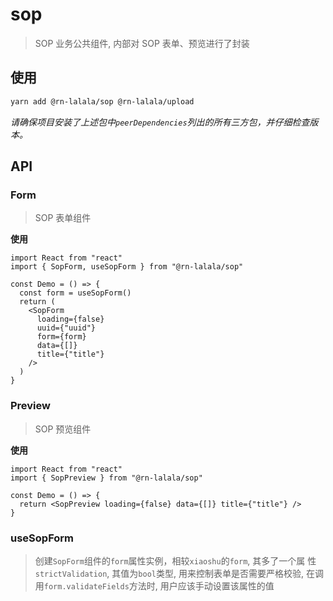 # sop

> SOP 业务公共组件, 内部对 SOP 表单、预览进行了封装

## 使用

```sh
yarn add @rn-lalala/sop @rn-lalala/upload
```

_请确保项目安装了上述包中`peerDependencies`列出的所有三方包，并仔细检查版本。_

## API

### Form

> SOP 表单组件

**使用**

```tsx
import React from "react"
import { SopForm, useSopForm } from "@rn-lalala/sop"

const Demo = () => {
  const form = useSopForm()
  return (
    <SopForm
      loading={false}
      uuid={"uuid"}
      form={form}
      data={[]}
      title={"title"}
    />
  )
}
```

### Preview

> SOP 预览组件

**使用**

```tsx
import React from "react"
import { SopPreview } from "@rn-lalala/sop"

const Demo = () => {
  return <SopPreview loading={false} data={[]} title={"title"} />
}
```

### useSopForm

> 创建`SopForm`组件的`form`属性实例，相较`xiaoshu`的`form`, 其多了一个属
> 性`strictValidation`, 其值为`bool`类型, 用来控制表单是否需要严格校验, 在调
> 用`form.validateFields`方法时, 用户应该手动设置该属性的值
